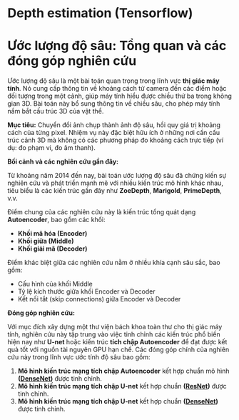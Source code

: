 # Depth estimation (Tensorflow)

# Ước lượng độ sâu: Tổng quan và các đóng góp nghiên cứu

Ước lượng độ sâu là một bài toán quan trọng trong lĩnh vực **thị giác máy tính**. Nó cung cấp thông tin về khoảng cách từ camera đến các điểm hoặc đối tượng trong một cảnh, giúp máy tính hiểu được chiều thứ ba trong không gian 3D. Bài toán này bổ sung thông tin về chiều sâu, cho phép máy tính nắm bắt cấu trúc 3D của vật thể.

**Mục tiêu:** Chuyển đổi ảnh chụp thành ảnh độ sâu, hồi quy giá trị khoảng cách của từng pixel. Nhiệm vụ này đặc biệt hữu ích ở những nơi cần cấu trúc cảnh 3D mà không có các phương pháp đo khoảng cách trực tiếp (ví dụ: đo phạm vi, đo âm thanh).

**Bối cảnh và các nghiên cứu gần đây:**

Từ khoảng năm 2014 đến nay, bài toán ước lượng độ sâu đã chứng kiến sự nghiên cứu và phát triển mạnh mẽ với nhiều kiến trúc mô hình khác nhau, tiêu biểu là các kiến trúc gần đây như **ZoeDepth**, **Marigold**, **PrimeDepth**, v.v.

Điểm chung của các nghiên cứu này là kiến trúc tổng quát dạng **Autoencoder**, bao gồm các khối:

* **Khối mã hóa (Encoder)**
* **Khối giữa (Middle)**
* **Khối giải mã (Decoder)**

Điểm khác biệt giữa các nghiên cứu nằm ở nhiều khía cạnh sâu sắc, bao gồm:

* Cấu hình của khối Middle
* Tỷ lệ kích thước giữa khối Encoder và Decoder
* Kết nối tắt (skip connections) giữa Encoder và Decoder

**Đóng góp nghiên cứu:**

Với mục đích xây dựng một thư viện bách khoa toàn thư cho thị giác máy tính, nghiên cứu này tập trung vào việc tinh chỉnh các kiến trúc phổ biến hiện nay như **U-net** hoặc kiến trúc **tích chập Autoencoder** để đạt được kết quả tốt với nguồn tài nguyên GPU hạn chế. Các đóng góp chính của nghiên cứu này trong lĩnh vực ước tính độ sâu bao gồm:

1.  **Mô hình kiến trúc mạng tích chập Autoencoder** kết hợp chuẩn mô hình **([DenseNet](https://arxiv.org/abs/1608.06993))** được tinh chỉnh.
2.  **Mô hình kiến trúc mạng tích chập U-net** kết hợp chuẩn **([ResNet](https://arxiv.org/abs/1512.03385))** được tinh chỉnh.
3.  **Mô hình kiến trúc mạng tích chập U-net** kết hợp chuẩn **([DenseNet](https://arxiv.org/abs/1608.06993))** được tinh chỉnh.
